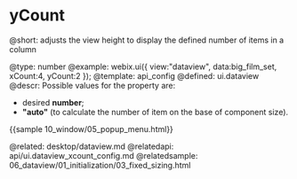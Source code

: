 yCount
=============


@short:
	adjusts the view height to display the defined number of items in a column

@type: number
@example:
webix.ui({
	view:"dataview",
	data:big_film_set,
	xCount:4, yCount:2
		});
@template:	api_config
@defined:	ui.dataview	
@descr:
Possible values for the property are:

- desired **number**;
- **"auto"** (to calculate the number of item on the base of component size).

{{sample 10_window/05_popup_menu.html}}

@related:
	desktop/dataview.md
@relatedapi:
	api/ui.dataview_xcount_config.md
@relatedsample:
	06_dataview/01_initialization/03_fixed_sizing.html
